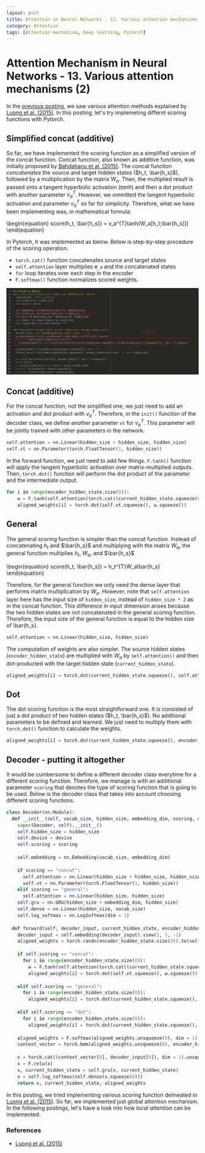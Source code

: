 ```yaml
---
layout: post
title: Attention in Neural Networks - 13. Various attention mechanisms (2)
category: Attention
tags: [Attention mechanism, Deep learning, Pytorch]
---
```


# Attention Mechanism in Neural Networks - 13. Various attention mechanisms (2)

In the [previous posting](https://buomsoo-kim.github.io/attention/2020/03/18/Attention-mechanism-12.md/), we saw various attention methods explained by [Luong et al. (2015)](https://arxiv.org/pdf/1508.04025.pdf). In this posting, let's try implemeting differnt scoring functions with Pytorch.


## Simplified concat (additive)

So far, we have implemented the scoring function as a simplified version of the concat function. Concat function, also known as additive function, was initially proposed by [Bahdahanu et al. (2015)](https://arxiv.org/pdf/1409.0473.pdf). The concat function *concatenates* the source and target hidden states ($h_t, \bar{h_s}$), followed by a multiplication by the matrix $W_a$. Then, the multiplied result is passed onto a tangent hyperbolic activation ($tanh$) and then a dot product with another parameter $v_a^{T}$. However, we ommitted the tangent hyperbolic activation and parameter $v_a^{T}$ so far for simplicity. Therefore, what we have been implementing was, in mathematical formula:

\begin{equation}
score(h_t, \bar{h_s}) = v_a^{T}tanh(W_a[h_t;\bar{h_s}])
\end{equation}

In Pytorch, it was implemented as below. Below is step-by-step procedure of the scoring operation.

- ```torch.cat()``` function concatenates source and target states
- ```self.attention``` layer multiplies ```W_a``` and the concatenated states
- ```for``` loop iterates over each step in the encoder
- ```F.softmax()``` function normalizes scored weights.

<p align = "center">
<img src ="/data/images/2020-03-19/0.png" width = "1000px" class="center">
</p>


## Concat (additive)

For the concat function, not the simplified one, we just need to add an activation and dot product with $v_a^{T}$. Therefore, in the ```init()``` function of the decoder class, we define another parameter ```vt``` for $v_a^{T}$. This parameter will be jointly trained with other parameters in the network.

```python
self.attention = nn.Linear(hidden_size + hidden_size, hidden_size)
self.vt = nn.Parameter(torch.FloatTensor(1, hidden_size))
```

In the forward function, we just need to add few things. ```F.tanh()``` function will apply the tangent hyperbolic activation over matrix-multiplied outputs. Then, ```torch.dot()``` function will perform the dot product of the parameter and the intermediate output.

```python
for i in range(encoder_hidden_state.size(0)):
    w = F.tanh(self.attention(torch.cat((current_hidden_state.squeeze(0), encoder_hidden_state[i].unsqueeze(0)), dim = 1)))
    aligned_weights[i] = torch.dot(self.vt.squeeze(), w.squeeze())
```

## General 

The general scoring function is simpler than the concat function. Instead of concatenating $h_t$ and $\bar{h_s}$ and multiplying with the matrix $W_a$, the general function multiplies $h_t$, $W_a$, and $\bar{h_s}$

\begin{equation}
score(h_t, \bar{h_s}) = h_t^{T}W_a\bar{h_s}
\end{equation}

Therefore, for the general function we only need the dense layer that performs matrix multiplication by $W_a$. However, note that ```self.attention``` layer here has the input size of ```hidden_size```, instead of ```hidden_size * 2``` as in the concat function. This difference in input dimension arises because the two hidden states are not concatenated in the general scoring function. Therefore, the input size of the general function is equal to the hidden size of \bar{h_s}.

```python
self.attention = nn.Linear(hidden_size, hidden_size)
```

The computation of weights are also simpler. The source hidden states (```encoder_hidden_state```) are multiplied with $W_a$ by ```self.attention()``` and then dot-producted with the target hidden state (```current_hidden_state```).

```python
aligned_weights[i] = torch.dot(current_hidden_state.squeeze(), self.attention(encoder_hidden_state[i].unsqueeze(0)).squeeze())
```

## Dot

The dot scoring function is the most straightforward one. It is consisted of just a dot product of two hidden states ($h_t, \bar{h_s}$). No additional parameters to be defined and learned. We just need to multiply them with ```torch.dot()``` function to calculate the weights.

```python
aligned_weights[i] = torch.dot(current_hidden_state.squeeze(), encoder_hidden_state[i].squeeze())  
```

## Decoder - putting it altogether

It would be cumbersome to define a different decoder class everytime for a different scoring function. Therefore, we manage is with an additional parameter ```scoring``` that denotes the type of scoring function that is going to be used. Below is the decoder class that takes into account choosing different scoring functions.

```python
class Decoder(nn.Module):
  def __init__(self, vocab_size, hidden_size, embedding_dim, scoring, device):
    super(Decoder, self).__init__()
    self.hidden_size = hidden_size
    self.device = device
    self.scoring = scoring

    self.embedding = nn.Embedding(vocab_size, embedding_dim)

    if scoring == "concat":
      self.attention = nn.Linear(hidden_size + hidden_size, hidden_size)
      self.vt = nn.Parameter(torch.FloatTensor(1, hidden_size))
    elif scoring == "general":
      self.attention = nn.Linear(hidden_size, hidden_size)
    self.gru = nn.GRU(hidden_size + embedding_dim, hidden_size)
    self.dense = nn.Linear(hidden_size, vocab_size)
    self.log_softmax = nn.LogSoftmax(dim = 1)
  
  def forward(self, decoder_input, current_hidden_state, encoder_hidden_state):
    decoder_input = self.embedding(decoder_input).view(1, 1, -1)
    aligned_weights = torch.randn(encoder_hidden_state.size(0)).to(self.device)

    if self.scoring == "concat":
      for i in range(encoder_hidden_state.size(0)):
        w = F.tanh(self.attention(torch.cat((current_hidden_state.squeeze(0), encoder_hidden_state[i].unsqueeze(0)), dim = 1)))
        aligned_weights[i] = torch.dot(self.vt.squeeze(), w.squeeze())
  
    elif self.scoring == "general":
      for i in range(encoder_hidden_state.size(0)):
        aligned_weights[i] = torch.dot(current_hidden_state.squeeze(), self.attention(encoder_hidden_state[i].unsqueeze(0)).squeeze())

    elif self.scoring == "dot":
      for i in range(encoder_hidden_state.size(0)):
        aligned_weights[i] = torch.dot(current_hidden_state.squeeze(), encoder_hidden_state[i].squeeze())    

    aligned_weights = F.softmax(aligned_weights.unsqueeze(0), dim = 1)
    context_vector = torch.bmm(aligned_weights.unsqueeze(0), encoder_hidden_state.view(1, -1 ,self.hidden_size))
    
    x = torch.cat((context_vector[0], decoder_input[0]), dim = 1).unsqueeze(0)
    x = F.relu(x)
    x, current_hidden_state = self.gru(x, current_hidden_state)
    x = self.log_softmax(self.dense(x.squeeze(0)))
    return x, current_hidden_state, aligned_weights
```

In this posting, we tried implementing various scoring function delineated in [Luong et al. (2015)](https://arxiv.org/pdf/1508.04025.pdf). So far, we implemented just global attention mechanism. In the following postings, let's have a look into how *local attention* can be implemented.

### References
- [Luong et al. (2015)](https://arxiv.org/pdf/1508.04025.pdf)

